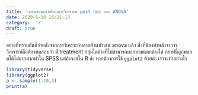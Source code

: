 ```yaml
---
title: 'การพลอตกราฟจากการวิเคราะห์ post hoc และ ANOVA'
date: 2020-5-16 16:21:13
category:  'r'
draft: true
---
```



อย่างที่ทราบกันดีว่าหลังจากการวิเคราะห์หลายตัวเเปรเช่น anova แล้ว สิ่งที่ต้องทำหลังจาการวิเคราะห์คือต้องทดสอบว่า มี treatment กลุ่มใดบ้างที่ไม่สามารถบอกควมแตกต่างได้ กราฟนี้ถูกพลอตได้ไม่ยากหากทำใน SPSS แต่ถ้าจะทใน R ล่ะ หากต้องการใช้ ```ggplot2``` ด้วยล่ะ เราจะทำอย่างไร

```r
library(tidyverse)
library(ggplot2)
a <- sample(1:10,3)
print(a)
```

